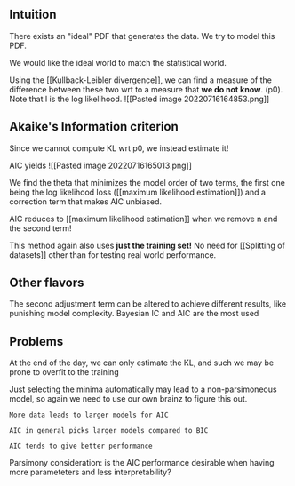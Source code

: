## Intuition
There exists an "ideal" PDF that generates the data. We try to model this PDF. 

We would like the ideal world to match the statistical world.  

Using the [[Kullback-Leibler divergence]], we can find a measure of the difference between these two wrt to a measure that **we do not know**. (p0). Note that l is the log likelihood.
![[Pasted image 20220716164853.png]]

## Akaike's Information criterion
Since we cannot compute KL wrt p0, we instead estimate it!

AIC yields
![[Pasted image 20220716165013.png]]

We find the theta that minimizes the model order of two terms, the first one being the log likelihood loss ([[maximum likelihood estimation]]) and a correction term that makes AIC unbiased.

AIC reduces to [[maximum likelihood estimation]] when we remove n and the second term!


This method again also uses **just the training set!** No need for [[Splitting of datasets]] other than for testing real world performance.


## Other flavors
The second adjustment term can be altered to achieve different results, like punishing model complexity. Bayesian IC and AIC are the most used


## Problems
At the end of the day, we can only estimate the KL, and such we may be prone to overfit to the training

Just selecting the minima automatically may lead to a non-parsimoneous model, so again we need to use our own brainz to figure this out.


	More data leads to larger models for AIC

	AIC in general picks larger models compared to BIC

	AIC tends to give better performance


Parsimony consideration: is the AIC performance desirable when having more parameteters and less interpretability?

